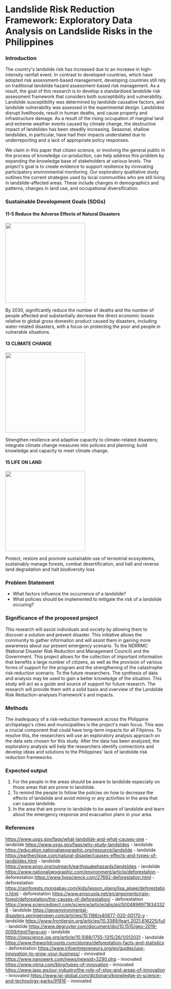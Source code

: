 # Landslide Risk Reduction Framework: Exploratory Data Analysis on Landslide Risks in the Philippines


### Introduction

 The country's landslide risk has increased due to an increase in high-intensity rainfall event. In contrast to developed countries, which have adopted risk assessment-based management, developing countries still rely on traditional landslide hazard assessment-based risk management. As a result, the goal of this research is to develop a standardized landslide risk assessment framework that considers both susceptibility and vulnerability. Landslide susceptibility was determined by landslide causative factors, and landslide vulnerability was assessed in the experimental design. Landslides disrupt livelihoods, result in human deaths, and cause property and infrastructure damage. As a result of the rising occupation of marginal land and extreme weather events caused by climate change, the destructive impact of landslides has been steadily increasing. Seasonal, shallow landslides, in particular, have had their impacts understated due to underreporting and a lack of appropriate policy responses.
 
We claim in this paper that citizen science, or involving the general public in the process of knowledge co-production, can help address this problem by expanding the knowledge base of stakeholders at various levels. The project's goal is to create evidence to support resilience by innovating participatory environmental monitoring. Our exploratory qualitative study outlines the current strategies used by local communities who are still living in landslide-affected areas. These include changes in demographics and patterns, changes in land use, and occupational diversification.
### Sustainable Development Goals (SDGs)
#### 11-5 Reduce the Adverse Effects of Natural Disasters

<img src="https://user-images.githubusercontent.com/102807936/170881487-b4358a83-a990-4daa-a45a-06b773be19c4.png" width="250" height="250" />

By 2030, significantly reduce the number of deaths and the number of people affected and substantially decrease the direct economic losses relative to global gross domestic product caused by disasters, including water-related disasters, with a focus on protecting the poor and people in vulnerable situations.

#### 13 CLIMATE CHANGE

<img src="https://user-images.githubusercontent.com/102807936/170879736-0dfdaabd-2f03-4811-b6de-61a08ecc1a17.png" width="250" height="250" />

Strengthen resilience and adaptive capacity to climate-related disasters; integrate climate change measures into policies and planning; build knowledge and capacity to meet climate change.

#### 15 LIFE ON LAND

<img src="https://user-images.githubusercontent.com/102807936/170882233-f7ed9c9e-e4f6-419d-9920-057a9b1d6bb6.png" width="250" height="250" />

Protect, restore and promote sustainable use of terrestrial ecosystems, sustainably manage forests, combat desertification, and halt and reverse land degradation and halt biodiversity loss

### Problem Statement
* What factors influence the occurrence of a landslide?
* What policies should be implemented to mitigate the risk of a landslide occuring?



### Significance of the proposed project
 This research will assist individuals and society by allowing them to discover a solution and prevent disaster. This initiative allows the community to gather information and will assist them in gaining more awareness about our present emergency scenario. To the NDRRMC (National Disaster Risk Reduction and Management Council) and the Government. This project allows for the collection of important information that benefits a large number of citizens, as well as the provision of various forms of support for the program and the strengthening of the catastrophe risk reduction scenario. 
To the future researchers. The synthesis of data and analysis may be used to gain a better knowledge of the situation. This study will act as a guide and source of support for future research. The research will provide them with a solid basis and overview of the Landslide Risk Reduction-analyses Framework's and impacts.

### Methods 
 The inadequacy of a risk-reduction framework across the Philippine archipelago's cities and municipalities is the project's main focus. This was a crucial component that could have long-term impacts for all Filipinos. To resolve this, the researchers will use an exploratory analysis approach on the data sets chosen for this study. After the data has been analyzed, the exploratory analysis will help the researchers identify connections and develop ideas and solutions to the Philippines' lack of landslide risk reduction frameworks.

### Expected output
1. For the people in the areas should be aware to landslide especially on those areas that are prone to landslide.
2. To remind the people to follow the policies on how to decrease the effects of landslide and avoid mining or any activities in the area that can cause landslide.
3. In the area that are prone to landslide to be aware of landslide and learn about the emergency response and evacuation plans in your area.

### References
https://www.usgs.gov/faqs/what-landslide-and-what-causes-one - landslide
https://www.usgs.gov/faqs/why-study-landslides - landslide
https://education.nationalgeographic.org/resource/landslide - landslide
https://eartheclipse.com/natural-disaster/causes-effects-and-types-of-landslides.html - landslide
https://www.pnsn.org/outreach/earthquakehazards/landslides - landslide
https://www.nationalgeographic.com/environment/article/deforestation - deforestation
https://www.livescience.com/27692-deforestation.html - deforestation
https://rainforests.mongabay.com/kids/lesson_plans/lisa_algee/deforestation.html - deforestation
https://www.eniscuola.net/en/argomento/rain-forest/deforestation/the-causes-of-deforestation/ - deforestation
https://www.sciencedirect.com/science/article/abs/pii/S0048969718343328 - landslide
https://geoenvironmental-disasters.springeropen.com/articles/10.1186/s40677-020-00170-y - landslide
https://www.frontiersin.org/articles/10.3389/feart.2021.616225/full - landslide
https://www.degruyter.com/document/doi/10.1515/geo-2019-0059/html?lang=en - landslide
https://iopscience.iop.org/article/10.1088/1755-1315/26/1/012031 - landslide
https://www.theworldcounts.com/stories/deforestation-facts-and-statistics - deforestation
https://www.infoentrepreneurs.org/en/guides/use-innovation-to-grow-your-business/ - innovated
https://www.nanowerk.com/news/newsid=3290.php - innovated
https://www.viima.com/blog/types-of-innovation - innovated
https://www.iasp.ws/our-industry/the-role-of-stps-and-areas-of-innovation - innovated
https://www.igi-global.com/dictionary/knowledge-in-science-and-technology-parks/91916 - innovated















